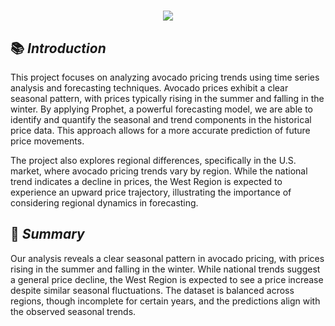 <h1 align="center">
  <a href="https://git.io/typing-svg">
    <img src="https://readme-typing-svg.herokuapp.com/?lines=This+is+My+Fourth+Project;+Using+Prophet+to+Predict+Price&center=true&size=30&font=Lato&color=blue&speed=20">
  </a>
</h1>

## 📚 *Introduction*
This project focuses on analyzing avocado pricing trends using time series analysis and forecasting techniques. Avocado prices exhibit a clear seasonal pattern, with prices typically rising in the summer and falling in the winter. By applying Prophet, a powerful forecasting model, we are able to identify and quantify the seasonal and trend components in the historical price data. This approach allows for a more accurate prediction of future price movements.

The project also explores regional differences, specifically in the U.S. market, where avocado pricing trends vary by region. While the national trend indicates a decline in prices, the West Region is expected to experience an upward price trajectory, illustrating the importance of considering regional dynamics in forecasting.

## 📝 *Summary* 
Our analysis reveals a clear seasonal pattern in avocado pricing, with prices rising in the summer and falling in the winter. While national trends suggest a general price decline, the West Region is expected to see a price increase despite similar seasonal fluctuations. The dataset is balanced across regions, though incomplete for certain years, and the predictions align with the observed seasonal trends.
